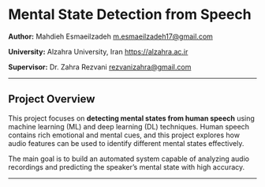 # Mental State Detection from Speech

**Author:** Mahdieh Esmaeilzadeh
m.esmaeilzadeh17@gmail.com

**University:** Alzahra University, Iran
https://alzahra.ac.ir

**Supervisor:** Dr. Zahra Rezvani
rezvanizahra@gmail.com

---

## Project Overview

This project focuses on **detecting mental states from human speech** using machine learning (ML) and deep learning (DL) techniques. Human speech contains rich emotional and mental cues, and this project explores how audio features can be used to identify different mental states effectively.

The main goal is to build an automated system capable of analyzing audio recordings and predicting the speaker’s mental state with high accuracy.

---
